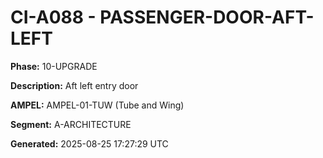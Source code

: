 # CI-A088 - PASSENGER-DOOR-AFT-LEFT

**Phase:** 10-UPGRADE

**Description:** Aft left entry door

**AMPEL:** AMPEL-01-TUW (Tube and Wing)

**Segment:** A-ARCHITECTURE

**Generated:** 2025-08-25 17:27:29 UTC
